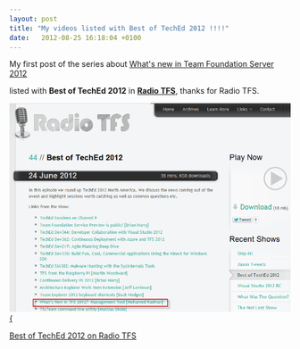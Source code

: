 ```yaml
---
layout: post
title: "My videos listed with Best of TechEd 2012 !!!!"
date:   2012-08-25 16:18:04 +0100
---
```


My first post of the series about [What\'s new in Team Foundation Server 2012](https://mohamedradwan-devops.github.io/posts/whats-new-in-tfs-2012-management-tool/ "What's new in Team Foundation Server 2012")

listed with **Best of TechEd 2012** in [**Radio TFS**](http://www.radiotfs.com/Show/44/BestofTechEd2012 "Radio TFS"),
thanks for Radio TFS.

[![](/assets/images/2012/08/radi-tfs.png "Radi-TFS"){](/assets/images/2012/08/radi-tfs.png)

[Best of TechEd 2012 on Radio TFS](http://www.radiotfs.com/Show/44/BestofTechEd2012 "Best of TechEd 2012 on Radio TFS")


